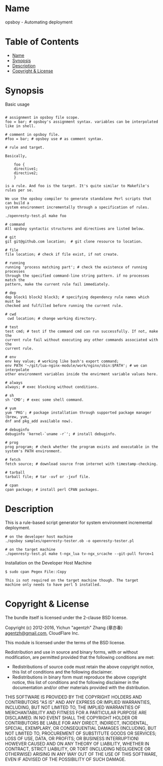 Name
====

opsboy - Automating deployment

Table of Contents
=================

* [Name](#name)
* [Synopsis](#synopsis)
* [Description](#description)
* [Copyright & License](#copyright--license)

Synopsis
========

Basic usage

```

# assignment in opsboy file scope.
foo = bar; # opsboy's assignment syntax. variables can be interpolated like in shell.

# comment in opsboy file.
#foo = bar; # opsboy use # as comment syntax.

# rule and target.

Basically,

    foo {
	directive1;
	directive2;
    }

is a rule. And foo is the target. It's quite similar to Makefile's rules per se.

We use the opsboy compiler to generate standalone Perl scripts that can build a 
system environment incrementally through a specification of rules.

./openresty-test.pl make foo 

# command
All opsboy syntactic structures and directives are listed below.

# git
git git@github.com location;  # git clone resource to location.

# file
file location; # check if file exist, if not create.

# running
running 'process matching part'; # check the existence of running processes 
through the specified command-line string pattern. if no processes match the 
pattern, make the current rule fail immediately.

# dep
dep block1 block2 block3; # specifying dependency rule names which must be 
checked and fulfilled before running the current rule.

# cwd
 cwd location; # change working directory.

# test
test cmd; # test if the command cmd can run successfully. If not, make the 
current rule fail without executing any other commands associated with the 
current rule.

# env
env key value; # working like bash's export command;
env PATH '~/git/lua-nginx-module/work/nginx/sbin:$PATH'; # we can interpolate 
other environment variables inside the envirment variable values here. 

# always
always; # exec blocking without conditions.

# sh
sh 'CMD'; # exec some shell command.

# yum
yum 'PKG'; # package installation through supported package manager (brew, yum,
dnf and pkg_add available now).

# debuginfo
debuginfo 'kernel-`uname -r`'; # install debuginfo.

# prog
prog program; # check whether the program exists and executable in the system's PATH environment.

# fetch
fetch source; # download source from internet with timestamp-checking.

# tarball
tarball file; # tar -xvf or -jxvf file.

# cpan
cpan package; # install perl CPAN packages.

```

Description
===========

This is a rule-based script generator for system environment incremental deployment.

    # on the developer host machine
    ./opsboy samples/openresty-tester.ob -o openresty-tester.pl

    # on the target machine
    ./openresty-test.pl make t-ngx_lua tv-ngx_srcache --git-pull force=1

Installation on the Developer Host Machine

    $ sudo cpan Pegex File::Copy

    This is not required on the target machine though. The target
    machine only needs to have perl 5 installed.

Copyright & License
===================

The bundle itself is licensed under the 2-clause BSD license.

Copyright (c) 2012-2016, Yichun "agentzh" Zhang (章亦春) <agentzh@gmail.com>, CloudFlare Inc.

This module is licensed under the terms of the BSD license.

Redistribution and use in source and binary forms, with or without
modification, are permitted provided that the following conditions are
met:

* Redistributions of source code must retain the above copyright notice, this list of conditions and the following disclaimer.
* Redistributions in binary form must reproduce the above copyright notice, this list of conditions and the following disclaimer in the documentation and/or other materials provided with the distribution.

THIS SOFTWARE IS PROVIDED BY THE COPYRIGHT HOLDERS AND CONTRIBUTORS "AS
IS" AND ANY EXPRESS OR IMPLIED WARRANTIES, INCLUDING, BUT NOT LIMITED
TO, THE IMPLIED WARRANTIES OF MERCHANTABILITY AND FITNESS FOR A
PARTICULAR PURPOSE ARE DISCLAIMED. IN NO EVENT SHALL THE COPYRIGHT
HOLDER OR CONTRIBUTORS BE LIABLE FOR ANY DIRECT, INDIRECT, INCIDENTAL,
SPECIAL, EXEMPLARY, OR CONSEQUENTIAL DAMAGES (INCLUDING, BUT NOT LIMITED
TO, PROCUREMENT OF SUBSTITUTE GOODS OR SERVICES; LOSS OF USE, DATA, OR
PROFITS; OR BUSINESS INTERRUPTION) HOWEVER CAUSED AND ON ANY THEORY OF
LIABILITY, WHETHER IN CONTRACT, STRICT LIABILITY, OR TORT (INCLUDING
NEGLIGENCE OR OTHERWISE) ARISING IN ANY WAY OUT OF THE USE OF THIS
SOFTWARE, EVEN IF ADVISED OF THE POSSIBILITY OF SUCH DAMAGE.



